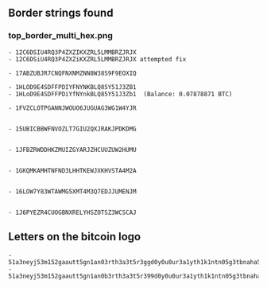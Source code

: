 ## Border strings found
  ### top_border_multi_hex.png
    - 12C6DSIU4RQ3P4ZXZIKXZRL5LMMBRZJRJX
    - 12C6DSiU4RQ3P4ZXZiKXZRL5LMMBRZJRJX attempted fix
    
    - 17ABZUBJR7CNQFNXNMZNN8W38S9F9EOXIQ

    - 1HLOD9E4SDFFPDIYFNYNKBLQ85Y51J3ZB1
    - 1HLoD9E4SDFFPDiYfNYnkBLQ85Y51J3Zb1  (Balance: 0.07878871 BTC)
        
    - 1FVZCLOTPGANNJWOUO6JUGUAG3WG1W4YJR
    
    
    - 15UBICBBWFNVOZLT7GIU2QXJRAKJPDKDMG
    
    
    - 1JFBZRWDDHKZMUIZGYARJZHCUUZUW2HUMU
    
    
    - 1GKQMKAMHTNFND3LHHTKEWJXKHVSTA4M2A
    
    
    - 16LOW7Y83WTAWMG5XMT4M3Q7EDJJUMENJM
    
    
    - 1J6PYEZR4CUOGBNXRELYHSZOTSZ3WCSCAJ

  ## Letters on the bitcoin logo
    - 51a3neyj53m152gaautt5gn1an03rth3a3t5r3ggd0y0u0ur3a1yth1k1ntn05g3tbnaha5a3ty
    - 51a3neyj53m152gaautt5gn1an0b3rth3a3t5r399d0y0u0ur3a1yth1k1ntn05g3tbnaha5a3ty